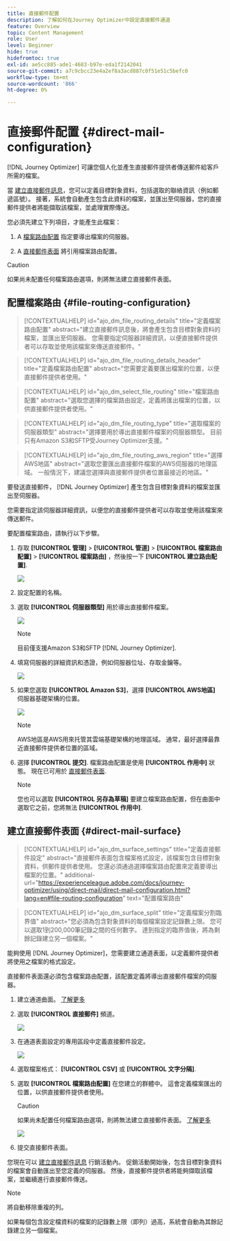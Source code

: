 ```yaml
---
title: 直接郵件配置
description: 了解如何在Journey Optimizer中設定直接郵件通道
feature: Overview
topic: Content Management
role: User
level: Beginner
hide: true
hidefromtoc: true
exl-id: ae5cc885-ade1-4683-b97e-eda1f2142041
source-git-commit: a7c9cbcc23e4a2ef8a3acd887c0f51e51c5befc0
workflow-type: tm+mt
source-wordcount: '866'
ht-degree: 0%

---
```


# 直接郵件配置 {#direct-mail-configuration}

[!DNL Journey Optimizer] 可讓您個人化並產生直接郵件提供者傳送郵件給客戶所需的檔案。

當 [建立直接郵件訊息](../direct-mail/create-direct-mail.md)，您可以定義目標對象資料，包括選取的聯絡資訊（例如郵遞區號）。 接著，系統會自動產生包含此資料的檔案，並匯出至伺服器，您的直接郵件提供者將能擷取該檔案，並處理實際傳送。

您必須先建立下列項目，才能產生此檔案：

1. A [檔案路由配置](#file-routing-configuration) 指定要導出檔案的伺服器。

1. A [直接郵件表面](#direct-mail-surface) 將引用檔案路由配置。

>[!CAUTION]
>
>如果尚未配置任何檔案路由選項，則將無法建立直接郵件表面。

## 配置檔案路由 {#file-routing-configuration}

>[!CONTEXTUALHELP]
>id="ajo_dm_file_routing_details"
>title="定義檔案路由配置"
>abstract="建立直接郵件訊息後，將會產生包含目標對象資料的檔案，並匯出至伺服器。 您需要指定伺服器詳細資訊，以便直接郵件提供者可以存取並使用該檔案來傳送直接郵件。"

<!--
>additional-url="https://experienceleague.adobe.com/docs/journey-optimizer/using/direct-mail/create-direct-mail.html" text="Create a direct mail message"-->

>[!CONTEXTUALHELP]
>id="ajo_dm_file_routing_details_header"
>title="定義檔案路由配置"
>abstract="您需要定義要匯出檔案的位置，以便直接郵件提供者使用。"

>[!CONTEXTUALHELP]
>id="ajo_dm_select_file_routing"
>title="檔案路由配置"
>abstract="選取您選擇的檔案路由設定，定義將匯出檔案的位置，以供直接郵件提供者使用。"

>[!CONTEXTUALHELP]
>id="ajo_dm_file_routing_type"
>title="選取檔案的伺服器類型"
>abstract="選擇要用於導出直接郵件檔案的伺服器類型。 目前只有Amazon S3和SFTP受Journey Optimizer支援。"

>[!CONTEXTUALHELP]
>id="ajo_dm_file_routing_aws_region"
>title="選擇AWS地區"
>abstract="選取您要匯出直接郵件檔案的AWS伺服器的地理區域。 一般情況下，建議您選擇與直接郵件提供者位置最接近的地區。"

要發送直接郵件， [!DNL Journey Optimizer] 產生包含目標對象資料的檔案並匯出至伺服器。

您需要指定該伺服器詳細資訊，以便您的直接郵件提供者可以存取並使用該檔案來傳送郵件。

要配置檔案路由，請執行以下步驟。

1. 存取 **[!UICONTROL 管理]** > **[!UICONTROL 管道]** > **[!UICONTROL 檔案路由配置]** > **[!UICONTROL 檔案路由]** ，然後按一下 **[!UICONTROL 建立路由配置]**.

   ![](assets/file-routing-config-button.png)

1. 設定配置的名稱。

1. 選取 **[!UICONTROL 伺服器類型]** 用於導出直接郵件檔案。

   ![](assets/file-routing-config-type.png)

   >[!NOTE]
   >
   >目前僅支援Amazon S3和SFTP [!DNL Journey Optimizer].

1. 填寫伺服器的詳細資訊和憑證，例如伺服器位址、存取金鑰等。

   ![](assets/file-routing-config-sftp-details.png)

1. 如果您選取 **[!UICONTROL Amazon S3]**，選擇 **[!UICONTROL AWS地區]** 伺服器基礎架構的位置。

   ![](assets/file-routing-config-aws-region.png)

   >[!NOTE]
   >
   >AWS地區是AWS用來托管其雲端基礎架構的地理區域。 通常，最好選擇最靠近直接郵件提供者位置的區域。

1. 選擇 **[!UICONTROL 提交]**. 檔案路由配置是使用 **[!UICONTROL 作用中]** 狀態。 現在已可用於 [直接郵件表面](#direct-mail-surface).

   >[!NOTE]
   >
   >您也可以選取 **[!UICONTROL 另存為草稿]** 要建立檔案路由配置，但在曲面中選取它之前，您將無法 **[!UICONTROL 作用中]**.

## 建立直接郵件表面 {#direct-mail-surface}

>[!CONTEXTUALHELP]
>id="ajo_dm_surface_settings"
>title="定義直接郵件設定"
>abstract="直接郵件表面包含檔案格式設定，該檔案包含目標對象資料，供郵件提供者使用。 您還必須通過選擇檔案路由配置來定義要導出檔案的位置。"
>additional-url="https://experienceleague.adobe.com/docs/journey-optimizer/using/direct-mail/direct-mail-configuration.html?lang=en#file-routing-configuration" text="配置檔案路由"

<!--
>[!CONTEXTUALHELP]
>id="ajo_dm_surface_sort"
>title="Define the sort order"
>abstract="If you select this option, the sort will be by profile ID, ascending or descending. If you unselect it, the sorting configuration defined when creating the direct mail message within a journey or a campaign."-->

>[!CONTEXTUALHELP]
>id="ajo_dm_surface_split"
>title="定義檔案分割臨界值"
>abstract="您必須為包含對象資料的每個檔案設定記錄數上限。 您可以選取1到200,000筆記錄之間的任何數字。 達到指定的臨界值後，將為剩餘記錄建立另一個檔案。"

能夠使用 [!DNL Journey Optimizer]，您需要建立通道表面，以定義郵件提供者將使用之檔案的格式設定。

直接郵件表面還必須包含檔案路由配置，該配置定義將導出直接郵件檔案的伺服器。

1. 建立通道曲面。 [了解更多](../configuration/channel-surfaces.md)

1. 選取 **[!UICONTROL 直接郵件]** 頻道。

   ![](assets/surface-direct-mail-channel.png)

1. 在通道表面設定的專用區段中定義直接郵件設定。

   ![](assets/surface-direct-mail-settings.png)

   <!--![](assets/surface-direct-mail-settings-with-insertion.png)-->

1. 選取檔案格式： **[!UICONTROL CSV]** 或 **[!UICONTROL 文字分隔]**.

1. 選取 **[!UICONTROL 檔案路由配置]** 在您建立的群體中。 這會定義檔案匯出的位置，以供直接郵件提供者使用。

   >[!CAUTION]
   >
   >如果尚未配置任何檔案路由選項，則將無法建立直接郵件表面。 [了解更多](#file-routing-configuration)

   ![](assets/surface-direct-mail-file-routing.png)

   <!--![](assets/surface-direct-mail-file-routing-with-insertion.png)-->

1. 提交直接郵件表面。

您現在可以 [建立直接郵件訊息](../direct-mail/create-direct-mail.md) 行銷活動內。 促銷活動開始後，包含目標對象資料的檔案會自動匯出至您定義的伺服器。 然後，直接郵件提供者將能夠擷取該檔案，並繼續進行直接郵件傳送。

>[!NOTE]
>
>將自動移除重複的列。
>
>如果每個包含設定檔資料的檔案的記錄數上限（即列）過高，系統會自動為其餘記錄建立另一個檔案。

<!--
    In the **[!UICONTROL Insertion]** section, you can choose to automatically remove duplicate rows.

    Define the maximum number of records (i.e. rows) for each file containing profile data. After the specified threshold is reached, another file will be created for the remaining records.

    ![](assets/surface-direct-mail-split.png)

    For example, if there are 100,000 records in the file and the threshold limit is set to 60,000, the records will be split into two files. The first file will contain 60,000 rows, and the second file will contain the remaining 40,000 rows.

    >[!NOTE]
    >
    >NOTE You can set any number between 1 and 200,000 records, meaning each file must contain at least 1 row and no more than 200,000 rows.

-->